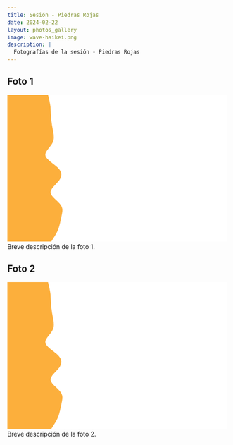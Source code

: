 ```yaml
---
title: Sesión - Piedras Rojas
date: 2024-02-22
layout: photos_gallery
image: wave-haikei.png
description: |
  Fotografías de la sesión - Piedras Rojas
---
```


## Foto 1

![Descripción de la Foto 1](wave-haikei.png)
Breve descripción de la foto 1.

## Foto 2

![Descripción de la Foto 2](wave-haikei.png)
Breve descripción de la foto 2.
